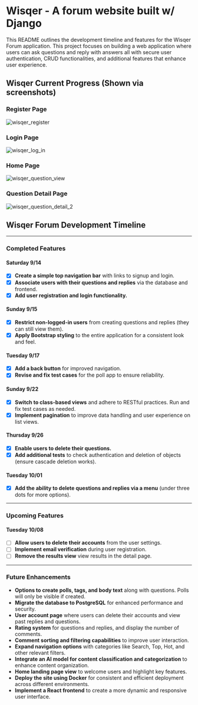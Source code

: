 # Wisqer - A forum website built w/ Django

This README outlines the development timeline and features for the Wisqer Forum application. This project focuses on building a web application where users can ask questions and reply with answers all with secure user authentication, CRUD functionalities, and additional features that enhance user experience.

## Wisqer Current Progress (Shown via screenshots)

### Register Page
![wisqer_register](https://github.com/user-attachments/assets/9165a927-8f40-42ff-aa68-6c69c2b98db7)

### Login Page
![wisqer_log_in](https://github.com/user-attachments/assets/31387a93-624a-4dc4-97b1-e0b6aee07bef)

### Home Page
![wisqer_question_view](https://github.com/user-attachments/assets/9f8cd8ce-f319-4b22-9a4e-a64b77ec1ef7)

### Question Detail Page
![wisqer_question_detail_2](https://github.com/user-attachments/assets/076ad249-9c84-4f05-82ff-b6b8b5d5ce9f)

## Wisqer Forum Development Timeline

---

### Completed Features

#### Saturday 9/14
- [x] **Create a simple top navigation bar** with links to signup and login.
- [x] **Associate users with their questions and replies** via the database and frontend.
- [x] **Add user registration and login functionality.**

#### Sunday 9/15
- [x] **Restrict non-logged-in users** from creating questions and replies (they can still view them).
- [x] **Apply Bootstrap styling** to the entire application for a consistent look and feel.

#### Tuesday 9/17
- [x] **Add a back button** for improved navigation.
- [x] **Revise and fix test cases** for the poll app to ensure reliability.

#### Sunday 9/22
- [x] **Switch to class-based views** and adhere to RESTful practices. Run and fix test cases as needed.
- [x] **Implement pagination** to improve data handling and user experience on list views.

#### Thursday 9/26
- [x] **Enable users to delete their questions.**
- [x] **Add additional tests** to check authentication and deletion of objects (ensure cascade deletion works).

#### Tuesday 10/01
- [x] **Add the ability to delete questions and replies via a menu** (under three dots for more options).

---

### Upcoming Features

#### Tuesday 10/08
- [ ] **Allow users to delete their accounts** from the user settings.
- [ ] **Implement email verification** during user registration.
- [ ] **Remove the results view** view results in the detail page.

---

### Future Enhancements

- **Options to create polls, tags, and body text** along with questions. Polls will only be visible if created.
- **Migrate the database to PostgreSQL** for enhanced performance and security.
- **User account page** where users can delete their accounts and view past replies and questions.
- **Rating system** for questions and replies, and display the number of comments.
- **Comment sorting and filtering capabilities** to improve user interaction.
- **Expand navigation options** with categories like Search, Top, Hot, and other relevant filters.
- **Integrate an AI model for content classification and categorization** to enhance content organization.
- **Home landing page view** to welcome users and highlight key features.
- **Deploy the site using Docker** for consistent and efficient deployment across different environments.
- **Implement a React frontend** to create a more dynamic and responsive user interface.
